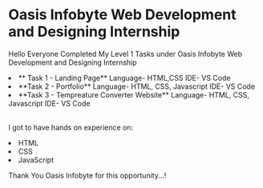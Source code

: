 # Oasis Infobyte Web Development and Designing Internship
Hello Everyone Completed My Level 1 Tasks under Oasis Infobyte Web Development and Designing Internship 

<li>** Task 1 - Landing Page**
	Language- HTML,CSS
	IDE- VS Code
<li>**Task 2 - Portfolio**
	Language- HTML, CSS, Javascript
	IDE- VS Code
<li>**Task 3 - Tempreature Converter Website**
	Language- HTML, CSS, Javascript
	IDE- VS Code

<br>I got to have hands on experience on:
<li>HTML
<li>CSS
<li>JavaScript
 
Thank You Oasis Infobyte for this opportunity...!
